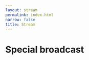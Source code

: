 ```yaml
---
layout: stream
permalink: index.html
narrow: false
title: Stream
---
```

<!-- date and time are in _config.yml -->

<!-- badges to go with game name: jokes, drawing, trivia, strategy, other -->

<!-- # Party Club 40: Roll for Party Games
* The Wheel of Enormous Proportions {% include badges/trivia.html %}
* Job Job {% include badges/jokes.html %}
* *10-minute break*
* Drawful: Animate {% include badges/drawing.html %}
* Fibbage 3 {% include badges/trivia.html %}
 -->
 
 # Special broadcast
